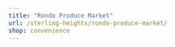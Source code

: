 ```yaml
---
title: "Rondo Produce Market"
url: /sterling-heights/rondo-produce-market/
shop: convenience
---
```

